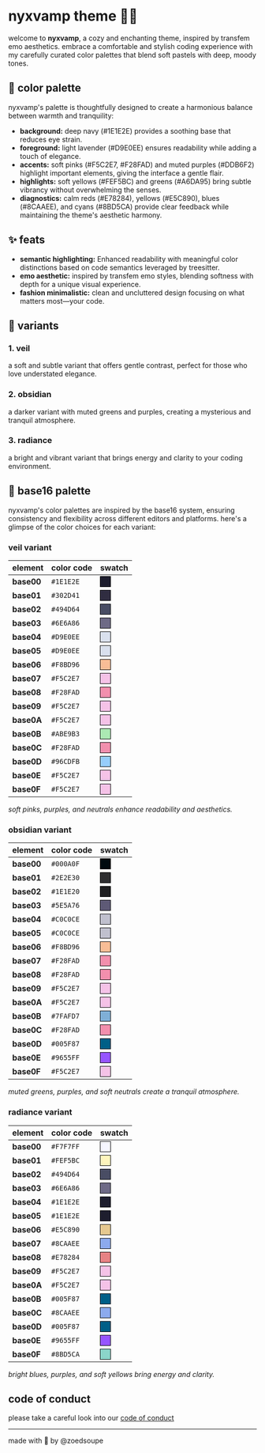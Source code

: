 # nyxvamp theme 🌙✨

welcome to **nyxvamp**, a cozy and enchanting theme, inspired by transfem emo aesthetics. embrace a comfortable and stylish coding experience with my carefully curated color palettes that blend soft pastels with deep, moody tones.

## 🌈 **color palette**

nyxvamp's palette is thoughtfully designed to create a harmonious balance between warmth and tranquility:

- **background:** deep navy (#1E1E2E) provides a soothing base that reduces eye strain.
- **foreground:** light lavender (#D9E0EE) ensures readability while adding a touch of elegance.
- **accents:** soft pinks (#F5C2E7, #F28FAD) and muted purples (#DDB6F2) highlight important elements, giving the interface a gentle flair.
- **highlights:** soft yellows (#FEF5BC) and greens (#A6DA95) bring subtle vibrancy without overwhelming the senses.
- **diagnostics:** calm reds (#E78284), yellows (#E5C890), blues (#8CAAEE), and cyans (#8BD5CA) provide clear feedback while maintaining the theme's aesthetic harmony.

## ✨ **feats**

- **semantic highlighting:** Enhanced readability with meaningful color distinctions based on code semantics leveraged by treesitter.
- **emo aesthetic:** inspired by transfem emo styles, blending softness with depth for a unique visual experience.
- **fashion minimalistic:** clean and uncluttered design focusing on what matters most—your code.

## 🌸 variants

### 1. veil
a soft and subtle variant that offers gentle contrast, perfect for those who love understated elegance.

### 2. obsidian
a darker variant with muted greens and purples, creating a mysterious and tranquil atmosphere.

### 3. radiance
a bright and vibrant variant that brings energy and clarity to your coding environment.

## 🎨 base16 palette

nyxvamp's color palettes are inspired by the base16 system, ensuring consistency and flexibility across different editors and platforms. here's a glimpse of the color choices for each variant:

### **veil variant**

| element          | color code | swatch                                                                 |
|------------------|------------|------------------------------------------------------------------------|
| **base00**       | `#1E1E2E`  | <span style="display:inline-block;width:20px;height:20px;background-color:#1E1E2E;border:1px solid #000;"></span> |
| **base01**       | `#302D41`  | <span style="display:inline-block;width:20px;height:20px;background-color:#302D41;border:1px solid #000;"></span> |
| **base02**       | `#494D64`  | <span style="display:inline-block;width:20px;height:20px;background-color:#494D64;border:1px solid #000;"></span> |
| **base03**       | `#6E6A86`  | <span style="display:inline-block;width:20px;height:20px;background-color:#6E6A86;border:1px solid #000;"></span> |
| **base04**       | `#D9E0EE`  | <span style="display:inline-block;width:20px;height:20px;background-color:#D9E0EE;border:1px solid #000;"></span> |
| **base05**       | `#D9E0EE`  | <span style="display:inline-block;width:20px;height:20px;background-color:#D9E0EE;border:1px solid #000;"></span> |
| **base06**       | `#F8BD96`  | <span style="display:inline-block;width:20px;height:20px;background-color:#F8BD96;border:1px solid #000;"></span> |
| **base07**       | `#F5C2E7`  | <span style="display:inline-block;width:20px;height:20px;background-color:#F5C2E7;border:1px solid #000;"></span> |
| **base08**       | `#F28FAD`  | <span style="display:inline-block;width:20px;height:20px;background-color:#F28FAD;border:1px solid #000;"></span> |
| **base09**       | `#F5C2E7`  | <span style="display:inline-block;width:20px;height:20px;background-color:#F5C2E7;border:1px solid #000;"></span> |
| **base0A**       | `#F5C2E7`  | <span style="display:inline-block;width:20px;height:20px;background-color:#F5C2E7;border:1px solid #000;"></span> |
| **base0B**       | `#ABE9B3`  | <span style="display:inline-block;width:20px;height:20px;background-color:#ABE9B3;border:1px solid #000;"></span> |
| **base0C**       | `#F28FAD`  | <span style="display:inline-block;width:20px;height:20px;background-color:#F28FAD;border:1px solid #000;"></span> |
| **base0D**       | `#96CDFB`  | <span style="display:inline-block;width:20px;height:20px;background-color:#96CDFB;border:1px solid #000;"></span> |
| **base0E**       | `#F5C2E7`  | <span style="display:inline-block;width:20px;height:20px;background-color:#F5C2E7;border:1px solid #000;"></span> |
| **base0F**       | `#F5C2E7`  | <span style="display:inline-block;width:20px;height:20px;background-color:#F5C2E7;border:1px solid #000;"></span> |

*soft pinks, purples, and neutrals enhance readability and aesthetics.*

### **obsidian variant**

| element          | color code | swatch                                                                 |
|------------------|------------|------------------------------------------------------------------------|
| **base00**       | `#000A0F`  | <span style="display:inline-block;width:20px;height:20px;background-color:#000A0F;border:1px solid #000;"></span> |
| **base01**       | `#2E2E30`  | <span style="display:inline-block;width:20px;height:20px;background-color:#2E2E30;border:1px solid #000;"></span> |
| **base02**       | `#1E1E20`  | <span style="display:inline-block;width:20px;height:20px;background-color:#1E1E20;border:1px solid #000;"></span> |
| **base03**       | `#5E5A76`  | <span style="display:inline-block;width:20px;height:20px;background-color:#5E5A76;border:1px solid #000;"></span> |
| **base04**       | `#C0C0CE`  | <span style="display:inline-block;width:20px;height:20px;background-color:#C0C0CE;border:1px solid #000;"></span> |
| **base05**       | `#C0C0CE`  | <span style="display:inline-block;width:20px;height:20px;background-color:#C0C0CE;border:1px solid #000;"></span> |
| **base06**       | `#F8BD96`  | <span style="display:inline-block;width:20px;height:20px;background-color:#F8BD96;border:1px solid #000;"></span> |
| **base07**       | `#F28FAD`  | <span style="display:inline-block;width:20px;height:20px;background-color:#F28FAD;border:1px solid #000;"></span> |
| **base08**       | `#F28FAD`  | <span style="display:inline-block;width:20px;height:20px;background-color:#F28FAD;border:1px solid #000;"></span> |
| **base09**       | `#F5C2E7`  | <span style="display:inline-block;width:20px;height:20px;background-color:#F5C2E7;border:1px solid #000;"></span> |
| **base0A**       | `#F5C2E7`  | <span style="display:inline-block;width:20px;height:20px;background-color:#F5C2E7;border:1px solid #000;"></span> |
| **base0B**       | `#7FAFD7`  | <span style="display:inline-block;width:20px;height:20px;background-color:#7FAFD7;border:1px solid #000;"></span> |
| **base0C**       | `#F28FAD`  | <span style="display:inline-block;width:20px;height:20px;background-color:#F28FAD;border:1px solid #000;"></span> |
| **base0D**       | `#005F87`  | <span style="display:inline-block;width:20px;height:20px;background-color:#005F87;border:1px solid #000;"></span> |
| **base0E**       | `#9655FF`  | <span style="display:inline-block;width:20px;height:20px;background-color:#9655FF;border:1px solid #000;"></span> |
| **base0F**       | `#F5C2E7`  | <span style="display:inline-block;width:20px;height:20px;background-color:#F5C2E7;border:1px solid #000;"></span> |

*muted greens, purples, and soft neutrals create a tranquil atmosphere.*

### **radiance variant**

| element          | color code | swatch                                                                 |
|------------------|------------|------------------------------------------------------------------------|
| **base00**       | `#F7F7FF`  | <span style="display:inline-block;width:20px;height:20px;background-color:#F7F7FF;border:1px solid #000;"></span> |
| **base01**       | `#FEF5BC`  | <span style="display:inline-block;width:20px;height:20px;background-color:#FEF5BC;border:1px solid #000;"></span> |
| **base02**       | `#494D64`  | <span style="display:inline-block;width:20px;height:20px;background-color:#494D64;border:1px solid #000;"></span> |
| **base03**       | `#6E6A86`  | <span style="display:inline-block;width:20px;height:20px;background-color:#6E6A86;border:1px solid #000;"></span> |
| **base04**       | `#1E1E2E`  | <span style="display:inline-block;width:20px;height:20px;background-color:#1E1E2E;border:1px solid #000;"></span> |
| **base05**       | `#1E1E2E`  | <span style="display:inline-block;width:20px;height:20px;background-color:#1E1E2E;border:1px solid #000;"></span> |
| **base06**       | `#E5C890`  | <span style="display:inline-block;width:20px;height:20px;background-color:#E5C890;border:1px solid #000;"></span> |
| **base07**       | `#8CAAEE`  | <span style="display:inline-block;width:20px;height:20px;background-color:#8CAAEE;border:1px solid #000;"></span> |
| **base08**       | `#E78284`  | <span style="display:inline-block;width:20px;height:20px;background-color:#E78284;border:1px solid #000;"></span> |
| **base09**       | `#F5C2E7`  | <span style="display:inline-block;width:20px;height:20px;background-color:#F5C2E7;border:1px solid #000;"></span> |
| **base0A**       | `#F5C2E7`  | <span style="display:inline-block;width:20px;height:20px;background-color:#F5C2E7;border:1px solid #000;"></span> |
| **base0B**       | `#005F87`  | <span style="display:inline-block;width:20px;height:20px;background-color:#005F87;border:1px solid #000;"></span> |
| **base0C**       | `#8CAAEE`  | <span style="display:inline-block;width:20px;height:20px;background-color:#8CAAEE;border:1px solid #000;"></span> |
| **base0D**       | `#005F87`  | <span style="display:inline-block;width:20px;height:20px;background-color:#005F87;border:1px solid #000;"></span> |
| **base0E**       | `#9655FF`  | <span style="display:inline-block;width:20px;height:20px;background-color:#9655FF;border:1px solid #000;"></span> |
| **base0F**       | `#8BD5CA`  | <span style="display:inline-block;width:20px;height:20px;background-color:#8BD5CA;border:1px solid #000;"></span> |

*bright blues, purples, and soft yellows bring energy and clarity.*

## code of conduct

please take a careful look into our [code of conduct](../cod.md)

---

made with 💖 by @zoedsoupe
